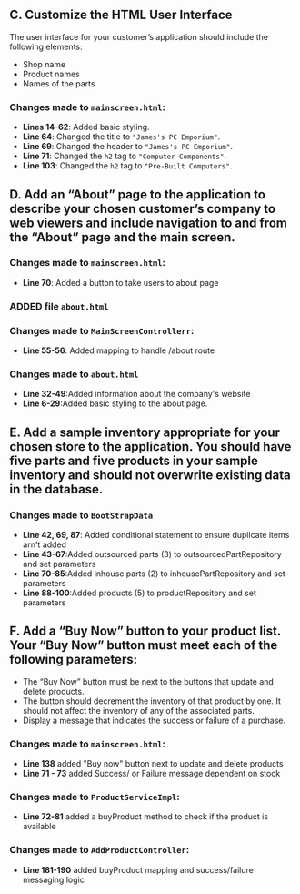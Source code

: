 ## C. Customize the HTML User Interface

The user interface for your customer’s application should include the following elements:
- Shop name
- Product names
- Names of the parts

### Changes made to `mainscreen.html`:

- **Lines 14-62**: Added basic styling.
- **Line 64**: Changed the title to `"James's PC Emporium"`.
- **Line 69**: Changed the header to `"James's PC Emporium"`.
- **Line 71**: Changed the `h2` tag to `"Computer Components"`.
- **Line 103**: Changed the `h2` tag to `"Pre-Built Computers"`.

## D.  Add an “About” page to the application to describe your chosen customer’s company to web viewers and include navigation to and from the “About” page and the main screen.
### Changes made to `mainscreen.html`:
- **Line 70**: Added a button to take users to about page  
### ADDED file `about.html`
### Changes made to `MainScreenControllerr`:
- **Line 55-56**: Added mapping to handle /about route
### Changes made to `about.html`
- **Line 32-49**:Added information about the company's website
- **Line 6-29**:Added basic styling to the about page.

## E.  Add a sample inventory appropriate for your chosen store to the application. You should have five parts and five products in your sample inventory and should not overwrite existing data in the database.
### Changes made to `BootStrapData`
- **Line 42, 69, 87**: Added conditional statement to ensure duplicate items arn't added
- **Line 43-67**:Added outsourced parts (3) to outsourcedPartRepository and set parameters
- **Line 70-85**:Added inhouse parts (2) to inhousePartRepository and set parameters
- **Line 88-100**:Added products (5) to productRepository and set parameters

## F.  Add a “Buy Now” button to your product list. Your “Buy Now” button must meet each of the following parameters:
- The “Buy Now” button must be next to the buttons that update and delete products.
- The button should decrement the inventory of that product by one. It should not affect the inventory of any of the associated parts.
- Display a message that indicates the success or failure of a purchase.
### Changes made to `mainscreen.html`:
- **Line 138** added "Buy now" button next to update and delete products
- **Line 71 - 73** added Success/ or Failure message dependent on stock 
### Changes made to `ProductServiceImpl`:
- **Line 72-81** added a buyProduct method to check if the product is available
### Changes made to `AddProductController`:
- **Line 181-190** added buyProduct mapping and success/failure messaging logic
